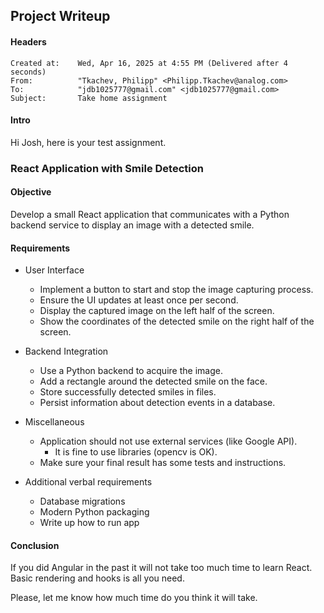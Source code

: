 ## Project Writeup
#### Headers
```
Created at:    Wed, Apr 16, 2025 at 4:55 PM (Delivered after 4 seconds)
From:          "Tkachev, Philipp" <Philipp.Tkachev@analog.com>
To:            "jdb1025777@gmail.com" <jdb1025777@gmail.com>
Subject:       Take home assignment
```
#### Intro
Hi Josh, here is your test assignment.

### React Application with Smile Detection

#### Objective
Develop a small React application that communicates with a Python backend service to display an image with a detected smile.

#### Requirements
- User Interface
    - Implement a button to start and stop the image capturing process.
    - Ensure the UI updates at least once per second.
    - Display the captured image on the left half of the screen.
    - Show the coordinates of the detected smile on the right half of the screen.

- Backend Integration
    - Use a Python backend to acquire the image.
    - Add a rectangle around the detected smile on the face.
    - Store successfully detected smiles in files.
    - Persist information about detection events in a database.

- Miscellaneous
    - Application should not use external services (like Google API). 
        - It is fine to use libraries (opencv is OK). 
    - Make sure your final result has some tests and instructions.
    
- Additional verbal requirements
    - Database migrations
    - Modern Python packaging
    - Write up how to run app

#### Conclusion
If you did Angular in the past it will not take too much time to learn React. Basic rendering and hooks is all you need.

Please, let me know how much time do you think it will take. 

